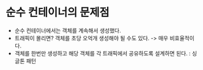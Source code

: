 # 순수 컨테이너의 문제점
* 순수 컨테이너에서는 객체를 계속해서 생성했다.
* 트래픽이 몰리면? 객체를 초당 오억개 생성해야 될 수도 있다. -> 매우 비효율적이다.
* 객체를 한번만 생성하고 해당 객체를 각 트래픽에서 공유하도록 설계하면 된다. : 싱글톤 패턴
